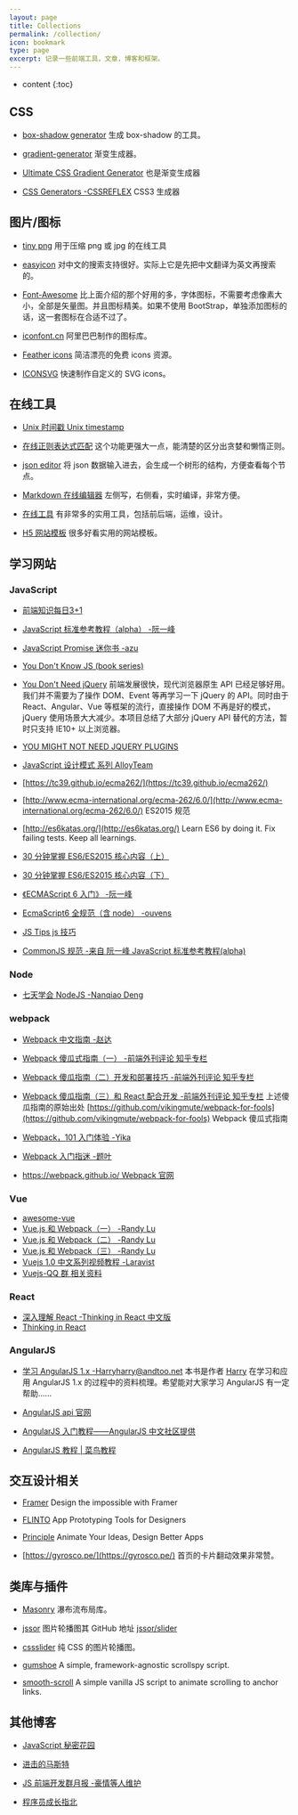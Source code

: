 ```yaml
---
layout: page
title: Collections
permalink: /collection/
icon: bookmark
type: page
excerpt: 记录一些前端工具，文章，博客和框架。
---
```


- content
{:toc}

## CSS

- [box-shadow generator](http://www.cssmatic.com/box-shadow)
  生成 box-shadow 的工具。

- [gradient-generator](http://www.cssmatic.com/gradient-generator)
  渐变生成器。

- [Ultimate CSS Gradient Generator](http://www.colorzilla.com/gradient-editor/)
  也是渐变生成器

- [CSS Generators -CSSREFLEX](http://www.cssreflex.com/css-generators/)
  CSS3 生成器

## 图片/图标

- [tiny png](https://tinypng.com/)
  用于压缩 png 或 jpg 的在线工具

* [easyicon](http://www.easyicon.net/)
  对中文的搜索支持很好。实际上它是先把中文翻译为英文再搜索的。

* [Font-Awesome](http://fortawesome.github.io/Font-Awesome/icons/)
  比上面介绍的那个好用的多，字体图标，不需要考虑像素大小，全部是矢量图。并且图标精美。如果不使用 BootStrap，单独添加图标的话，这一套图标在合适不过了。

* [iconfont.cn](http://www.iconfont.cn/)
  阿里巴巴制作的图标库。

* [Feather icons](https://feathericons.com/)
  简洁漂亮的免费 icons 资源。

* [ICONSVG](https://iconsvg.xyz/)
  快速制作自定义的 SVG icons。

## 在线工具

- [Unix 时间戳 Unix timestamp](http://tool.chinaz.com/Tools/unixtime.aspx)

- [在线正则表达式匹配](https://regex101.com/)
  这个功能更强大一点，能清楚的区分出贪婪和懒惰正则。

- [json editor](http://braincast.nl/samples/jsoneditor/)
  将 json 数据输入进去，会生成一个树形的结构，方便查看每个节点。

- [Markdown 在线编辑器](http://www.mdeditor.com/)
  左侧写，右侧看，实时编译，非常方便。

- [在线工具](https://tool.lu/nav/)
  有非常多的实用工具，包括前后端，运维，设计。

- [H5 网站模板](https://html5up.net/)
  很多好看实用的网站模板。

## 学习网站

### JavaScript

- [前端知识每日3+1](http://www.h-camel.com/index.html)

- [JavaScript 标准参考教程（alpha） -阮一峰](http://javascript.ruanyifeng.com/)

- [JavaScript Promise 迷你书 -azu](http://liubin.org/promises-book/)

- [You Don't Know JS (book series)](https://github.com/getify/You-Dont-Know-JS)

- [You Don't Need jQuery](https://github.com/oneuijs/You-Dont-Need-jQuery/blob/master/README.zh-CN.md)
  前端发展很快，现代浏览器原生 API 已经足够好用。我们并不需要为了操作 DOM、Event 等再学习一下 jQuery 的 API。同时由于 React、Angular、Vue 等框架的流行，直接操作 DOM 不再是好的模式，jQuery 使用场景大大减少。本项目总结了大部分 jQuery API 替代的方法，暂时只支持 IE10+ 以上浏览器。

- [YOU MIGHT NOT NEED JQUERY PLUGINS](http://youmightnotneedjqueryplugins.com/)

- [JavaScript 设计模式 系列 AlloyTeam](http://www.alloyteam.com/2012/10/common-javascript-design-patterns/)

- [https://tc39.github.io/ecma262/](https://tc39.github.io/ecma262/)

* [http://www.ecma-international.org/ecma-262/6.0/](http://www.ecma-international.org/ecma-262/6.0/)
  ES2015 规范

- [http://es6katas.org/](http://es6katas.org/)
  Learn ES6 by doing it. Fix failing tests. Keep all learnings.

- [30 分钟掌握 ES6/ES2015 核心内容（上）](http://segmentfault.com/a/1190000004365693)

- [30 分钟掌握 ES6/ES2015 核心内容（下）](http://segmentfault.com/a/1190000004368132)

- [《ECMAScript 6 入门》 -阮一峰](https://github.com/ruanyf/es6tutorial)

- [EcmaScript6 全规范（含 node） -ouvens](https://github.com/ouvens/es6-code-style-guide)

- [JS Tips js 技巧](https://www.jstips.co/zh_CN/)

- [CommonJS 规范 -来自 阮一峰 JavaScript 标准参考教程(alpha)](http://javascript.ruanyifeng.com/nodejs/module.html)

### Node

- [七天学会 NodeJS -Nanqiao Deng](https://nqdeng.github.io/7-days-nodejs)

### webpack

- [Webpack 中文指南 -赵达](https://www.gitbook.com/book/zhaoda/webpack/details)

- [Webpack 傻瓜式指南（一） -前端外刊评论 知乎专栏](http://zhuanlan.zhihu.com/FrontendMagazine/20367175)

- [Webpack 傻瓜指南（二）开发和部署技巧 -前端外刊评论 知乎专栏](http://zhuanlan.zhihu.com/FrontendMagazine/20397902)

- [Webpack 傻瓜指南（三）和 React 配合开发 -前端外刊评论 知乎专栏](http://zhuanlan.zhihu.com/FrontendMagazine/20522487)
  上述傻瓜指南的原始出处 [https://github.com/vikingmute/webpack-for-fools](https://github.com/vikingmute/webpack-for-fools) Webpack 傻瓜式指南

- [Webpack，101 入门体验 -Yika](http://www.html-js.com/article/3009)

- [Webpack 入门指迷 -题叶](https://segmentfault.com/a/1190000002551952)

- [https://webpack.github.io/ Webpack 官网](https://webpack.github.io/)

### Vue

- [awesome-vue](https://github.com/vuejs/awesome-vue)
- [Vue.js 和 Webpack（一） -Randy Lu](http://djyde.github.io/2015/08/29/vuejs-and-webpack-1/)
- [Vue.js 和 Webpack（二） -Randy Lu](http://djyde.github.io/2015/08/30/vuejs-and-webpack-2/)
- [Vue.js 和 Webpack（三） -Randy Lu](http://djyde.github.io/2015/08/31/vuejs-and-webpack-3/)
- [Vuejs 1.0 中文系列视频教程 -Laravist](https://laravist.com/series/vue-js-1-0-in-action-series)
- [Vuejs-QQ 群 相关资料](https://github.com/jsfront/src/blob/master/vuejs.md)

### React

- [深入理解 React -Thinking in React 中文版](http://reactjs.cn/react/docs/thinking-in-react.html)
- [Thinking in React](http://facebook.github.io/react/docs/thinking-in-react.html)

### AngularJS

- [学习 AngularJS 1.x -Harry<harry@andtoo.net>](https://hairui219.gitbooks.io/learning_angular/content/zh/index.html)
  本书是作者 [Harry](https://github.com/hairui219) 在学习和应用 AngularJS 1.x 的过程中的资料梳理。希望能对大家学习 AngularJS 有一定帮助……

- [AngularJS api 官网](https://docs.angularjs.org/api)
- [AngularJS 入门教程——AngularJS 中文社区提供](https://github.com/zensh/AngularjsTutorial_cn)
- [AngularJS 教程 \| 菜鸟教程](http://www.runoob.com/angularjs/angularjs-tutorial.html)

## 交互设计相关

- [Framer](https://framerjs.com/)
  Design the impossible with Framer

- [FLINTO](https://www.flinto.com/)
  App Prototyping Tools for Designers

- [Principle](http://principleformac.com/)
  Animate Your Ideas, Design Better Apps

- [https://gyrosco.pe/](https://gyrosco.pe/)
  首页的卡片翻动效果非常赞。

## 类库与插件

- [Masonry](http://masonry.desandro.com/)
  瀑布流布局库。

- [jssor](http://www.jssor.com/)
  图片轮播图其 GitHub 地址 [jssor/slider](https://github.com/jssor/slider)

- [cssslider](http://cssslider.com/)
  纯 CSS 的图片轮播图。

* [gumshoe](https://github.com/cferdinandi/gumshoe)
  A simple, framework-agnostic scrollspy script.

* [smooth-scroll](https://github.com/cferdinandi/smooth-scroll)
  A simple vanilla JS script to animate scrolling to anchor links.

## 其他博客

- [JavaScript 秘密花园](http://bonsaiden.github.io/JavaScript-Garden/zh/)

- [进击的马斯特](http://pinkyjie.com/)

- [JS 前端开发群月报 -豪情等人维护](http://www.kancloud.cn/jsfront/month/82796)

- [程序员成长指北](http://www.inode.club/)
